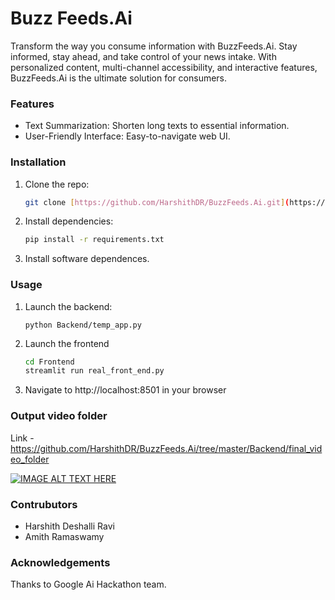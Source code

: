 # Buzz Feeds.Ai

Transform the way you consume information with BuzzFeeds.Ai. Stay informed, stay ahead, and take control of your news intake. With personalized content, multi-channel accessibility, and interactive features, BuzzFeeds.Ai is the ultimate solution for consumers.


### Features

* Text Summarization: Shorten long texts to essential information.
* User-Friendly Interface: Easy-to-navigate web UI.

### Installation

1. Clone the repo:

   ```bash
   git clone [https://github.com/HarshithDR/BuzzFeeds.Ai.git](https://github.com/HarshithDR/BuzzFeeds.Ai.git)

2. Install dependencies:

    ```bash
    pip install -r requirements.txt

3. Install software dependences.

### Usage

1. Launch the backend:

    ```bashs
    python Backend/temp_app.py

2. Launch the frontend

    ```bash
    cd Frontend
    streamlit run real_front_end.py

4. Navigate to http://localhost:8501 in your browser


### Output video folder

Link - https://github.com/HarshithDR/BuzzFeeds.Ai/tree/master/Backend/final_video_folder

[![IMAGE ALT TEXT HERE](https://img.youtube.com/shorts/S6uT16PvaHo/0.jpg)](https://youtube.com/shorts/S6uT16PvaHo)


### Contrubutors

- Harshith Deshalli Ravi
- Amith Ramaswamy

### Acknowledgements

Thanks to Google Ai Hackathon team.
